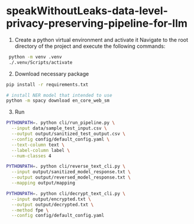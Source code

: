 # speakWithoutLeaks-data-level-privacy-preserving-pipeline-for-llm

1. Create a python virtual environment and activate it
   Navigate to the root directory of the project and execute the following commands:

```bash
 python -m venv .venv
 ./.venv/Scripts/activate
```

2. Download necessary package

```bash
pip install -r requirements.txt

# install NER model that intended to use
python -m spacy download en_core_web_sm
```

3. Run

```bash
PYTHONPATH=. python cli/run_pipeline.py \
  --input data/sample_test_input.csv \
  --output output/sanitized_test_output.csv \
  --config config/default_config.yaml \
  --text-column text \
  --label-column label \
  --num-classes 4
```

```bash
PYTHONPATH=. python cli/reverse_text_cli.py \
  --input output/sanitized_model_response.txt \
  --output output/reversed_model_response.txt \
  --mapping output/mapping
```

```bash
PYTHONPATH=. python cli/decrypt_text_cli.py \
  --input output/encrypted.txt \
  --output output/decrypted.txt \
  --method fpe \
  --config config/default_config.yaml
```
